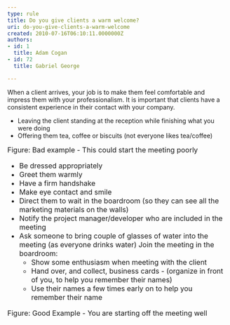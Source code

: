 ```yaml
---
type: rule
title: Do you give clients a warm welcome?
uri: do-you-give-clients-a-warm-welcome
created: 2010-07-16T06:10:11.0000000Z
authors:
- id: 1
  title: Adam Cogan
- id: 72
  title: Gabriel George

---
```




<span class='intro'> When a client arrives, your job is to make them feel comfortable and impress them with your professionalism. It is important that clients have a consistent experience in their contact with your company. ​ </span>

<ul class="ms-rteCustom-GreyBox"><li>Leaving the client standing at the reception while finishing what you were doing </li>
<li>Offering them tea, coffee or biscuits (not everyone likes tea/coffee) </li></ul>
<font class="ms-rteCustom-FigureBad" size="+0">Figure&#58; Bad example - This could start the meeting poorly<br></font><font class="ms-rteCustom-GreyBox" size="+0"><ul><li>Be dressed appropriately</li>
<li>Greet them warmly </li>
<li>Have a firm handshake </li>
<li>Make eye contact and smile </li>
<li>Direct them to wait in the boardroom (so they can see all the marketing materials on the walls) </li>
<li>Notify the project manager/developer who are included in the meeting </li>
<li>Ask someone to bring couple of glasses of water into the meeting (as everyone drinks water) Join the meeting in the boardroom&#58; <ul><li>Show some enthusiasm when meeting with the client </li>
<li>Hand over, and collect, business cards - (organize in front of you, to help you remember their names) </li>
<li>Use their names a few times early on to help you remember their name</li></ul></li></ul></font><font class="ms-rteCustom-FigureGood" size="+0">Figure&#58; Good Example - You are starting off the meeting well</font>


